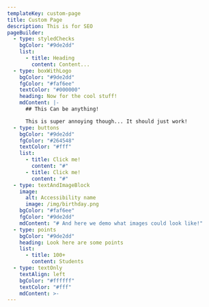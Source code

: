 ```yaml
---
templateKey: custom-page
title: Custom Page
description: This is for SEO
pageBuilder:
  - type: styledChecks
    bgColor: "#9de2dd"
    list:
      - title: Heading
        content: Content...
  - type: boxWithLogo
    bgColor: "#9de2dd"
    fgColor: "#faf6ee"
    textColor: "#000000"
    heading: Now for the cool stuff!
    mdContent: |-
      ## This Can be anything!

      This is super annoying though... It should just work!
  - type: buttons
    bgColor: "#9de2dd"
    fgColor: "#264548"
    textColor: "#fff"
    list:
      - title: Click me!
        content: "#"
      - title: Click me!
        content: "#"
  - type: textAndImageBlock
    image:
      alt: Accessibility name
      image: /img/birthday.png
    bgColor: "#faf6ee"
    fgColor: "#9de2dd"
    mdContent: "# And here we demo what images could look like!"
  - type: points
    bgColor: "#9de2dd"
    heading: Look here are some points
    list:
      - title: 100+
        content: Students
  - type: textOnly
    textAlign: left
    bgColor: "#ffffff"
    textColor: "#fff"
    mdContent: >-
---
```

